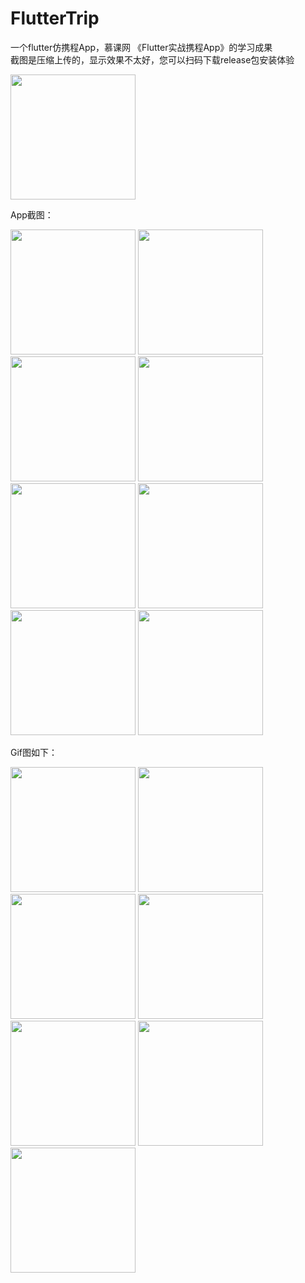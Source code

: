 # FlutterTrip
一个flutter仿携程App，慕课网 《Flutter实战携程App》的学习成果  
截图是压缩上传的，显示效果不太好，您可以扫码下载release包安装体验  

<img src="https://github.com/Wuyou1998/FlutterTrip/blob/master/image/avatar.png" width="200"/>  

App截图： 

<img src="https://github.com/Wuyou1998/FlutterTrip/blob/master/image/home.jpg" width="200"/>
<img src="https://github.com/Wuyou1998/FlutterTrip/blob/master/image/input.jpg" width="200"/>
<img src="https://github.com/Wuyou1998/FlutterTrip/blob/master/image/mine.jpg" width="200"/>
<img src="https://github.com/Wuyou1998/FlutterTrip/blob/master/image/search.jpg" width="200"/>
<img src="https://github.com/Wuyou1998/FlutterTrip/blob/master/image/travel.jpg" width="200"/>
<img src="https://github.com/Wuyou1998/FlutterTrip/blob/master/image/web1.jpg" width="200"/>
<img src="https://github.com/Wuyou1998/FlutterTrip/blob/master/image/web2.jpg" width="200"/>
<img src="https://github.com/Wuyou1998/FlutterTrip/blob/master/image/web3.jpg" width="200"/>

Gif图如下：

<img src="https://github.com/Wuyou1998/FlutterTrip/blob/master/image/homepage.gif" width="200"/>
<img src="https://github.com/Wuyou1998/FlutterTrip/blob/master/image/homeItemClick.gif" width="200"/>
<img src="https://github.com/Wuyou1998/FlutterTrip/blob/master/image/input.gif" width="200"/>
<img src="https://github.com/Wuyou1998/FlutterTrip/blob/master/image/mine.gif" width="200"/>
<img src="https://github.com/Wuyou1998/FlutterTrip/blob/master/image/search.gif" width="200"/>
<img src="https://github.com/Wuyou1998/FlutterTrip/blob/master/image/srart.gif" width="200"/>
<img src="https://github.com/Wuyou1998/FlutterTrip/blob/master/image/travel.gif" width="200"/>
